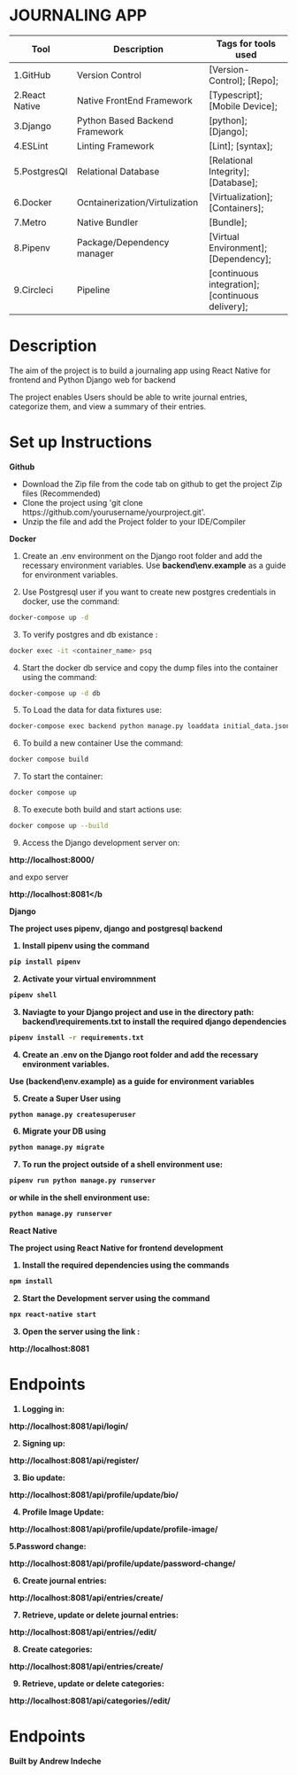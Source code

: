 # JOURNALING APP

|Tool                | Description                    | Tags for tools used                                                                                               |
| ------------------- | ------------------------------ | ---------------------------------------------------------------------------------------------------- |
| 1.GitHub| Version Control| [Version-Control]; [Repo];|
| 2.React Native| Native FrontEnd Framework| [Typescript]; [Mobile Device];|
| 3.Django |  Python Based Backend Framework| [python]; [Django];|
| 4.ESLint| Linting Framework| [Lint]; [syntax];|
| 5.PostgresQl | Relational Database| [Relational Integrity]; [Database];|
| 6.Docker | Ocntainerization/Virtulization| [Virtualization]; [Containers];|
| 7.Metro | Native Bundler| [Bundle];|
| 8.Pipenv | Package/Dependency manager| [Virtual Environment];[Dependency];|
| 9.Circleci | Pipeline| [continuous integration];[continuous delivery];|

## <h1> Description</h1>
<p>The aim of the project is to build a journaling app using React Native for frontend and Python Django web for backend </p>
<p>The project enables Users should be able to write journal entries, categorize them, and view a summary of their entries.</p>

## <h1> Set up Instructions</h1>
<p><b>Github</b></p>
<ul>
<li> Download the Zip file from the code tab on github to get the project Zip files (Recommended)</li>
<li> Clone the project using 'git clone https://github.com/yourusername/yourproject.git'.</li>
<li> Unzip the file and add the Project folder to your IDE/Compiler</li>
</ul>

<p><b>Docker</b></p>

1. Create an .env environment on the Django root folder and add the recessary environment variables. 
Use <b>backend\env.example</b> as a guide for environment variables.

2. Use Postgresql user if you want to create new postgres credentials in docker, use the command: 

```bash
docker-compose up -d 
```
3. To verify postgres and db existance :

```bash
docker exec -it <container_name> psq
```

4. Start the docker db service and copy the dump files into the container using the command:

```bash
docker-compose up -d db
```

 5. To Load the data for data fixtures use:

```bash
docker-compose exec backend python manage.py loaddata initial_data.json
```

6. To build a new container Use the command:

```bash
docker compose build
```

7. To start the container:

```bash
docker compose up
``` 

8. To execute both build and start actions use:

```bash
docker compose up --build
``` 

9. Access the Django development server on:

<b>http://localhost:8000/</b> 

and expo server 

<b>http://localhost:8081</b</li>


<p><b>Django</b></p>
<p>The project uses pipenv, django and postgresql backend</p>

1. Install pipenv using the command 

```bash
pip install pipenv
```

2. Activate your virtual enviromnment

```bash
pipenv shell 
```

3. Naviagte to your Django project and use  in  the directory path: <b>backend\requirements.txt</b> to install the required django dependencies 

```bash
pipenv install -r requirements.txt
```

4. Create an .env on the Django root folder and add the recessary environment variables. 

Use (backend\env.example) as a guide for environment variables </li>

5. Create a Super User using 

```bash
python manage.py createsuperuser
```

6. Migrate your DB using 

```bash
python manage.py migrate
```

7. To run the project outside of a shell environment use: 

```bash
pipenv run python manage.py runserver
```

 or while in the shell environment use:

```bash
python manage.py runserver
```

<p><b>React Native</b></p>
<p>The project using React Native for frontend development</p>

1. Install the required dependencies using the commands 

```bash
npm install
```

2. Start the Development server using the command 

```bash
npx react-native start
```

3. Open the server using the link : 

<b>http://localhost:8081</b>

## <h1> Endpoints</h1>

1. Logging in:
<p><b>http://localhost:8081/api/login/</b></p>

2. Signing up:

<p><b>http://localhost:8081/api/register/</b></p>

3. Bio update:

<p><b>http://localhost:8081/api/profile/update/bio/</b></p>

4. Profile Image Update:

<p><b>http://localhost:8081/api/profile/update/profile-image/</b></p>

5.Password change:

<p><b>http://localhost:8081/api/profile/update/password-change/</b></p>

6. Create journal entries:

<p><b>http://localhost:8081/api/entries/create/</b></p>

7. Retrieve, update or delete journal entries:

<p><b>http://localhost:8081/api/entries/<int:pk>/edit/ </b></p>

8. Create categories:

<p><b>http://localhost:8081/api/entries/create/</b></p>

9. Retrieve, update or delete categories:

<p><b>http://localhost:8081/api/categories/<int:pk>/edit/</b></p>

## <h1> Endpoints</h1>
Built by <b>Andrew Indeche</b>